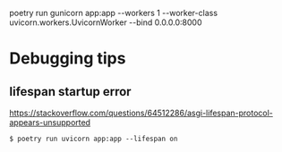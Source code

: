 poetry run gunicorn app:app --workers 1 --worker-class  uvicorn.workers.UvicornWorker --bind 0.0.0.0:8000

# Debugging tips

## lifespan startup error

https://stackoverflow.com/questions/64512286/asgi-lifespan-protocol-appears-unsupported

```
$ poetry run uvicorn app:app --lifespan on

```
